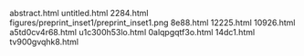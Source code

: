 abstract.html
untitled.html
2284.html
figures/preprint_inset1/preprint_inset1.png
8e88.html
12225.html
10926.html
a5td0cv4r68.html
u1c300h53lo.html
0alqpgqtf3o.html
14dc1.html
tv900gvqhk8.html